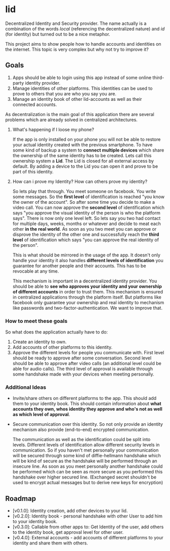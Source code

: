 # lid

Decentralized Identity and Security provider. The name actually is a combination of the words *local* (referencing the decentralized nature) and *id* (for identity) but turned out to be a nice metaphor.

This project aims to show people how to handle accounts and identities on the internet. This topic is very complex but why not try to improve it?

## Goals

1. Apps should be able to login using this app instead of some online third-party identity provider.
2. Manage identities of other platforms. This identities can be used to prove to others that you are who you say you are.
3. Manage an identity book of other lid-accounts as well as their connected accounts.

As decentralization is the main goal of this application there are several problems which are already solved in centralized architectures.

1. What's happening if I loose my phone?
    
    If the app is only installed on your phone you will not be able to restore your actual identity created with the previous smartphone. To have some kind of backup a system  to **connect multiple devices** which share the ownership of the same identity has to be created. Lets call this ownership system a **Lid**. The Lid is closed for all external access by default. By adding a device to the Lid you can open it and prove to be part of this identity.
2. How can i prove my Identity? How can others prove my identity?
    
    So lets play that through. You meet someone on facebook. You write some messages. So the **first level** of identification is reached "you know the owner of the account". So after some time you decide to make a video call. You can now approve the **second level** of identification which says "you approve the visual identity of the person is who the platform says". There is now only one level left. So lets say you two had contact for multiple days, weeks, months or whatever and decide to meat each other **in the real world**. As soon as you two meet you can approve or disprove the identity of the other one and successfully reach the **third level** of identification which says "you can approve the real identity of the person".
    
    This is what should be mirrored in the usage of the app. It doesn't only handle your identity it also handles **different levels of identification** you guarantee for another people and their accounts. This has to be revocable at any time.
    
    This mechanism is important in a decentralized identity provider. You should be able to **see who approves your identity and your ownership of different accounts** in order to trust them. This mechanism is ensured in centralized applications through the platform itself. But platforms like facebook only guarantee your ownership and real identity to mechanism like passwords and two-factor-authentication. We want to improve that.

### How to meet these goals

So what does the application actually have to do:

1. Create an identity to own.
2. Add accounts of other platforms to this identity.
3. Approve the different levels for people you communicate with. First level should be ready to approve after some conversation. Second level should be able to approve after video calls (an additional level could be able for audio calls). The third level of approval is available through some handshake made with your devices when meeting personally.

### Additional Ideas

- Invite/share others on different platforms to the app. This should add them to your identity book. This should contain information about **what accounts they own, whos identity they approve and who's not as well as which level of approval**.
- Secure communication over this identity. So not only provide an identity mechanism also provide (end-to-end) encrypted communication.
    
    The communication as well as the identification could be split into levels. Different levels of identification allow different security levels in communication. So if you haven't met personally your communication will be secured through some kind of diffie-hellmann handshake which will be kind of secure as the handshake will be performed through an insecure line. As soon as you meet personally another handshake could be performed which can be seen as more secure as you performed this handshake over higher secured line. (Exchanged secret shouldn't be used to encrypt actual messages but to derive new keys for encryption)
    
## Roadmap

- [v0.1.0]: Identity creation, add other devices to your lid.
- [v0.2.0]: Identity book - personal handshake with other User to add him to your identity book.
- [v0.3.0]: Callable from other apps to: Get Identity of the user, add others to the identity book, get approval level for other user.
- [v0.4.0]: External accounts - add accounts of different platforms to your identity and share them with others.